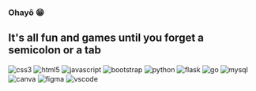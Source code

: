 ### Ohayô 😁


<!-- [![Lidia's GitHub stats](https://github-readme-stats.vercel.app/api?username=lidiaa)](https://github.com/lidiaa/github-readme-stats) -->


## It's all fun and games until you forget a semicolon or a tab

<div style="display: inline_block>
	<img align="center" alt="" src=""/>
	<img align="center" alt="css3" src="https://img.shields.io/badge/CSS3-1572B6?style=for-the-badge&logo=css3&logoColor=white"/>		
	<img align="center" alt="html5" src="https://img.shields.io/badge/HTML5-E34F26?style=for-the-badge&logo=html5&logoColor=white"/>
	<img align="center" alt="javascript" src="https://img.shields.io/badge/JavaScript-F7DF1E?style=for-the-badge&logo=javascript&logoColor=black"/>
	<img align="center" alt="bootstrap" src="https://img.shields.io/badge/Bootstrap-563D7C?style=for-the-badge&logo=bootstrap&logoColor=white"/>
	<img align="center" alt="python" src="https://img.shields.io/badge/Python-14354C?style=for-the-badge&logo=python&logoColor=white"/>
	<img align="center" alt="flask" src="https://img.shields.io/badge/Flask-000000?style=for-the-badge&logo=flask&logoColor=white"/>	
	<img align="center" alt="go" src="https://img.shields.io/badge/Go-00ADD8?style=for-the-badge&logo=go&logoColor=white"/>
	<img align="center" alt="mysql" src="https://img.shields.io/badge/MySQL-00000F?style=for-the-badge&logo=mysql&logoColor=white"/>
	<img align="center" alt="canva" src="https://img.shields.io/badge/Canva-%2300C4CC.svg?&style=for-the-badge&logo=Canva&logoColor=white"/>
	<img align="center" alt="figma" src="https://img.shields.io/badge/Figma-F24E1E?style=for-the-badge&logo=figma&logoColor=white"/>
	<img align="center" alt="vscode" src="https://img.shields.io/badge/Visual_Studio_Code-0078D4?style=for-the-badge&logo=visual%20studio%20code&logoColor=white"/>
</div>

<!--
**lidiaa/lidiaa** is a ✨ _special_ ✨ repository because its `README.md` (this file) appears on your GitHub profile.

Here are some ideas to get you started:

- 🔭 I’m currently working on ...
- 🌱 I’m currently learning ...
- 👯 I’m looking to collaborate on ...
- 🤔 I’m looking for help with ...
- 💬 Ask me about ...
- 📫 How to reach me: ...
- 😄 Pronouns: ...
- ⚡ Fun fact: ...
-->
